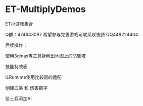 # ET-MultiplyDemos
ET小游戏集合

Q群：474643097
希望参与完善游戏可联系咲夜詩
QQ449224404

后续操作：

使用3dmax等工具拆解出地图上的防御塔

技能特效表

ILRuntime使用比较器的适配

创建血条 和 伤害数字

给士兵添加AI

